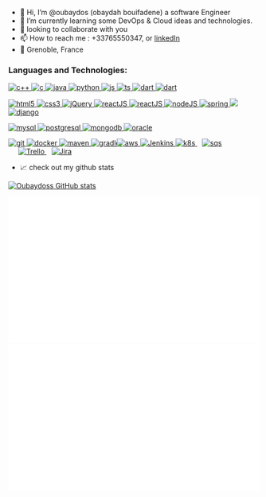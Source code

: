 - 👋 Hi, I’m @oubaydos (obaydah bouifadene) a software Engineer
- 🌱 I’m currently learning some DevOps & Cloud ideas and technologies.
- 💞️ looking to collaborate with you
- 📫 How to reach me : +33765550347, or  [linkedIn](https://www.linkedin.com/in/oubaydos)
- 📍 Grenoble, France
<!---
oubaydos/oubaydos is a ✨ special ✨ repository because its `README.md` (this file) appears on your GitHub profile.
You can click the Preview link to take a look at your changes.
--->
### **Languages and Technologies:**
<p float="left">
 <a href="https://www.cplusplus.com/">
<img alt="c++" src="https://devstickers.com/assets/img/pro/35k9.png" width="40">
 </a>
 <a href="https://en.wikipedia.org/wiki/C_(programming_language)">
<img alt="c" src="https://k.top4top.io/p_2065hlozy1.png" width="40">
 </a>
 <a href="https://www.java.com/">
<img alt="java" src="https://devstickers.com/assets/img/pro/7kaq.png" width="40">
 </a>
 <a href="https://www.python.org/">
<img alt="python" src="https://devstickers.com/assets/img/pro/p3jo.png" width="40">
 </a>
 <a href="https://en.wikipedia.org/wiki/JavaScript">
<img alt="js" src="https://devstickers.com/assets/img/pro/i4eg.png" width="40">
  </a>
   <a href="https://en.wikipedia.org/wiki/TypeScript">
<img alt="ts" src="https://cdn.jsdelivr.net/gh/devicons/devicon/icons/typescript/typescript-original.svg" width="40">
  </a>
 <a href="https://dart.dev/">
<img alt="dart" src="https://devstickers.com/assets/img/pro/rvwm.png" width="40">
  </a>
  <a href="https://kotlinlang.org/">
  <img alt="dart" src="https://devstickers.com/assets/img/pro/g2sh.png" width="40">
  </a>
 </p>
 <p float="left">
 <a href="https://en.wikipedia.org/wiki/HTML">
<img alt="html5" src="https://devstickers.com/assets/img/pro/iqm9.png" width="40">
 </a>
 <a href="https://en.wikipedia.org/wiki/CCS3">
<img alt="css3" src="https://devstickers.com/assets/img/pro/8pnd.png" width="40">
  </a>
  <a href="https://jquery.com/">
<img alt="jQuery" src="https://i.pinimg.com/originals/c0/26/1a/c0261af0418d8ad72fdd8a7f4379d7db.png" width="40">
  </a>
 <a href="https://reactjs.org/">
<img alt="reactJS" src="https://devstickers.com/assets/img/pro/z392.png" width="40">
  </a>
<a href="https://angular.io/">
<img alt="reactJS" src="https://devstickers.com/assets/img/pro/8ptb.png" width="40">
  </a>
 <a href="https://nodejs.org/en/">
<img alt="nodeJS" src="https://devstickers.com/assets/img/pro/iuw5.png" width="40">
  </a>
 
  <a href="https://spring.io/">
<img alt="spring" src="https://e.top4top.io/p_2065xrn0y1.png" width="40">
  </a>
  <a href="https://flask.palletsprojects.com/">
 <img src="https://cdn.freebiesupply.com/logos/thumbs/2x/flask-logo.png" width="60"/>
 </a>
 </a>
  <a href="https://www.djangoproject.com/">
 <img alt="django"src="https://cdn.jsdelivr.net/gh/devicons/devicon/icons/django/django-plain.svg" width="40"/>
 </a>
</p>
<p float="left">
</a>
  <a href="https://www.mysql.com/">
<img alt="mysql" src="https://logo-download.com/wp-content/data/images/png/MySQL-logo.png" width="60">
  </a>
<a href="https://www.postgresql.org/">
<img alt="postgresql" src="https://devstickers.com/assets/img/pro/7vhj.png" width="40">
  </a>
  <a href="mongodb.org">
<img alt="mongodb" src="https://devstickers.com/assets/img/pro/y3fb.png" width="40">
  </a>
  <a href="https://www.oracle.com/">
<img alt="oracle" src="https://logos-world.net/wp-content/uploads/2020/09/Oracle-Symbol.png" width="60">
  </a>
</p>
<p float="left">
<a href="https://git-scm.com/">
<img alt="git" src="https://devstickers.com/assets/img/pro/apiv.png" width="40">
  </a>
  <a href="https://docker.com/">
<img alt="docker" src="https://www.docker.com/wp-content/uploads/2022/03/Moby-logo.png" width="40">
  </a>
  <a href="https://maven.apache.org/">
<img alt="maven" src="https://images.g2crowd.com/uploads/product/image/social_landscape/social_landscape_9d00048205a466c174da3c77093a1336/apache-maven.png" width="70">
  </a>
    <a href="https://gradle.org/">
<img alt="gradle" src="https://avatars.githubusercontent.com/u/124156?s=280&v=4" width="40">
  </a>
  <a href="https://aws.amazon.com/">
<img alt="aws" src="https://upload.wikimedia.org/wikipedia/commons/thumb/9/93/Amazon_Web_Services_Logo.svg/1200px-Amazon_Web_Services_Logo.svg.png" width="50" style="margin-left:-10px;">
  </a>
    </a>
    <a href="https://www.jenkins.io/">
<img alt="Jenkins" src="https://cdn.jsdelivr.net/gh/devicons/devicon/icons/jenkins/jenkins-original.svg" width="40">
  </a>
    <a href="https://kubernetes.io/">
<img alt="k8s" src="https://upload.wikimedia.org/wikipedia/labs/thumb/b/ba/Kubernetes-icon-color.svg/2110px-Kubernetes-icon-color.svg.png" width="40">
  </a>
  <a href="https://aws.amazon.com/sqs/">
<img alt="sqs" src="https://cdn.freebiesupply.com/logos/large/2x/aws-sqs-logo-png-transparent.png" width="33" style="margin-left:10px;">
  </a>
  <a href="https://trello.com/">
<img alt="Trello" src="https://cdn.jsdelivr.net/gh/devicons/devicon/icons/trello/trello-plain.svg" width="40" style="margin-left:20px;" >
  </a>
    <a href="https://www.atlassian.com/software/jira/">
<img alt="Jira" src="https://cdn.worldvectorlogo.com/logos/jira-1.svg" width="40" style="margin-left:10px;">
  </a>
</p>


- 📈 check out my github stats 
 <a href="https://github.com/oubaydos">

[![Oubaydoss GitHub stats](https://github-readme-stats-git-masterrstaa-rickstaa.vercel.app/api?username=oubaydos)](https://github.com/oubaydos)

![](https://github.com/oubaydos/README/blob/master/generated/overview.svg)
![](https://github.com/oubaydos/README/blob/master/generated/languages.svg)

</a>
